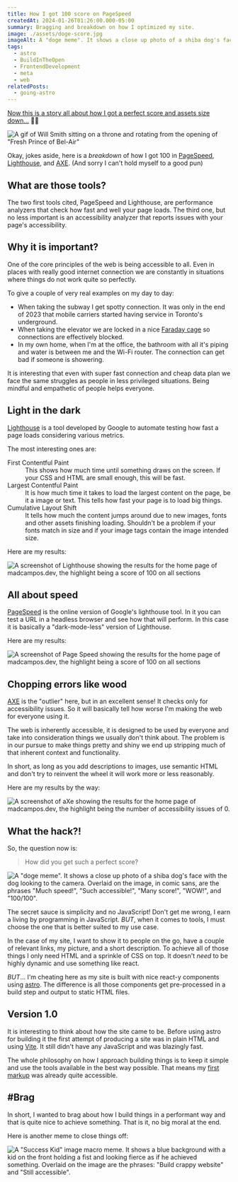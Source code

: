 ```yaml
---
title: How I got 100 score on PageSpeed
createdAt: 2024-01-26T01:26:00.000-05:00
summary: Bragging and breakdown on how I optimized my site.
image: ./assets/doge-score.jpg
imageAlt: A "doge meme". It shows a close up photo of a shiba dog's face with the dog looking to the camera. Overlaid on the image, in comic sans, are the phrases "Much speed!", "Such accessible!", "Many score!", "WOW!", and "100/100".
tags:
  - astro
  - BuildInTheOpen
  - FrontendDevelopment
  - meta
  - web
relatedPosts:
  - going-astro
---
```


[Now this is a story all about how I got a perfect score and assets size down...](https://youtu.be/1nCqRmx3Dnw?si=QhtnwGRPyCN0u_rE) 🎤🎶

![A gif of Will Smith sitting on a throne and rotating from the opening of "Fresh Prince of Bel-Air"](./assets/fresh-prince-of-bel-air.gif)

Okay, jokes aside, here is a _breakdown_ of how I got 100 in [PageSpeed](https://pagespeed.web.dev/), [Lighthouse](https://developer.chrome.com/docs/lighthouse/overview/), and [AXE](https://www.deque.com/axe/devtools/chrome-browser-extension/). (And sorry I can't hold myself to a good pun)

## What are those tools?

The two first tools cited, PageSpeed and Lighthouse, are performance analyzers that check how fast and well your page loads. The third one, but no less important is an accessibility analyzer that reports issues with your page's accessibility.

## Why it is important?

One of the core principles of the web is being accessible to all. Even in places with really good internet connection we are constantly in situations where things do not work quite so perfectly.

To give a couple of very real examples on my day to day:

- When taking the subway I get spotty connection. It was only in the end of 2023 that mobile carriers started having service in Toronto's underground.
- When taking the elevator we are locked in a nice [Faraday cage](https://en.wikipedia.org/wiki/Faraday_cage) so connections are effectively blocked.
- In my own home, when I'm at the office, the bathroom with all it's piping and water is between me and the Wi-Fi router. The connection can get bad if someone is showering.

It is interesting that even with super fast connection and cheap data plan we face the same struggles as people in less privileged situations. Being mindful and empathetic of people helps everyone.

## Light in the dark

[Lighthouse](https://developer.chrome.com/docs/lighthouse/overview/) is a tool developed by Google to automate testing how fast a page loads considering various metrics.

The most interesting ones are:

<dl>
	<dt>First Contentful Paint</dt>
	<dd>This shows how much time until something draws on the screen. If your CSS and HTML are small enough, this will be fast.</dd>
	<dt>Largest Contentful Paint</dt>
	<dd>It is how much time it takes to load the largest content on the page, be it a image or text. This tells how fast your page is to load big things.</dd>
	<dt>Cumulative Layout Shift</dt>
	<dd>It tells how much the content jumps around due to new images, fonts and other assets finishing loading. Shouldn't be a problem if your fonts match in size and if your image tags contain the image intended size.</dd>
</dl>

Here are my results:

![A screenshot of Lighthouse showing the results for the home page of madcampos.dev, the highlight being a score of 100 on all sections](./assets/lighthouse.png)

## All about speed

[PageSpeed](https://pagespeed.web.dev/) is the online version of Google's lighthouse tool. In it you can test a URL in a headless browser and see how that will perform. In this case it is basically a "dark-mode-less" version of Lighthouse.

Here are my results:

![A screenshot of Page Speed showing the results for the home page of madcampos.dev, the highlight being a score of 100 on all sections](./assets/page-speed.png)

## Chopping errors like wood

[AXE](https://www.deque.com/axe/devtools/chrome-browser-extension/) is the "outlier" here, but in an excellent sense! It checks only for accessibility issues. So it will basically tell how worse I'm making the web for everyone using it.

The web is inherently accessible, it is designed to be used by everyone and take into consideration things we usually don't think about. The problem is in our pursue to make things pretty and shiny we end up stripping much of that inherent context and functionality.

In short, as long as you add descriptions to images, use semantic HTML and don't try to reinvent the wheel it will work more or less reasonably.

Here are my results by the way:

![A screenshot of aXe showing the results for the home page of madcampos.dev, the highlight being the number of accessibility issues of 0.](./assets/axe.png)

## What the hack?!

So, the question now is:

> How did you get such a perfect score?

![A "doge meme". It shows a close up photo of a shiba dog's face with the dog looking to the camera. Overlaid on the image, in comic sans, are the phrases "Much speed!", "Such accessible!", "Many score!", "WOW!", and "100/100".](./assets/doge-score.jpg)

The secret sauce is simplicity and no JavaScript! Don't get me wrong, I earn a living by programming in JavaScript. _BUT_, when it comes to tools, I must choose the one that is better suited to my use case.

In the case of my site, I want to show it to people on the go, have a couple of relevant links, my picture, and a short description.
To achieve all of those things I only need HTML and a sprinkle of CSS on top. It doesn't _need_ to be highly dynamic and use something like react.

_BUT_... I'm cheating here as my site is built with nice react-y components using [astro](https://astro.build). The difference is all those components get pre-processed in a build step and output to static HTML files.

## Version 1.0

It is interesting to think about how the site came to be. Before using astro for building it the first attempt of producing a site was in plain HTML and using [Vite](https://vitejs.dev/). It still didn't have any JavaScript and was blazingly fast.

The whole philosophy on how I approach building things is to keep it simple and use the tools available in the best way possible. That means my [first markup](https://github.com/madcampos/madcampos/blob/f6193b99dec205c840a92088ddb463ae0c6b486b/src/index.html) was already quite accessible.

## #Brag

In short, I wanted to brag about how I build things in a performant way and that is quite nice to achieve something. That is it, no big moral at the end.

Here is another meme to close things off:

![A "Success Kid" image macro meme. It shows a blue background with a kid on the front holding a fist and looking fierce as if he achieved something. Overlaid on the image are the phrases: "Build crappy website" and "Still accessible".](./assets/success-site.jpg)

